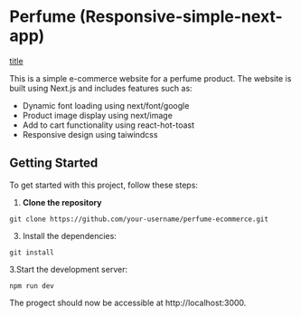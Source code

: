 # Perfume (Responsive-simple-next-app)


 [title](responsive-wine.vercel.app)

This is a simple e-commerce website for a perfume product. The website is built using Next.js and includes features such as:

- Dynamic font loading using next/font/google
- Product image display using next/image
- Add to cart functionality using react-hot-toast
- Responsive design using taiwindcss



## Getting Started

To get started with this project, follow these steps:

1. **Clone the repository**
```<markdown>
git clone https://github.com/your-username/perfume-ecommerce.git
```


3. Install the dependencies:
```<markdown>
git install
```

3.Start the development server:
```<markdown>
npm run dev
```


The progect should now be accessible at http://localhost:3000.
